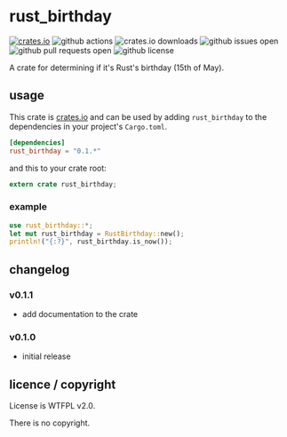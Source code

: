 # rust_birthday

[![crates.io](https://img.shields.io/crates/v/cargo-cake.svg)](https://crates.io/crates/rust_birthday)
![github actions](https://github.com/booyaa/rust_birthday/workflows/Rust%20CI/badge.svg)
![crates.io downloads](https://img.shields.io/crates/d/rust_birthday)
![github issues open](https://img.shields.io/github/issues/booyaa/rust_birthday)
![github pull requests open](https://img.shields.io/github/issues-pr/booyaa/rust_birthday)
![github license](https://img.shields.io/github/license/booyaa/rust_birthday)

A crate for determining if it's Rust's birthday (15th of May).

## usage

This crate is [crates.io](https://crates.io/crates/rust_birthday) and can be used by adding `rust_birthday` to the dependencies in your project's `Cargo.toml`.

```toml
[dependencies]
rust_birthday = "0.1.*"
```

and this to your crate root:

```rust
extern crate rust_birthday;
```

### example

```rust
use rust_birthday::*;
let mut rust_birthday = RustBirthday::new();
println!("{:?}", rust_birthday.is_now());
```

## changelog

### v0.1.1

- add documentation to the crate

### v0.1.0

- initial release

## licence / copyright

License is WTFPL v2.0.

There is no copyright.

